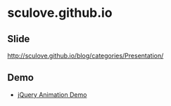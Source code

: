 # sculove.github.io

## Slide

http://sculove.github.io/blog/categories/Presentation/

## Demo

- [jQuery Animation Demo](http://sculove.github.io/slides/jQueryAnimate/example/banner.html)
